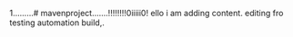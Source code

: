 1.........# mavenproject.......!!!!!!!!0iiiii0!
ello i am adding content. editing fro testing automation build,.
